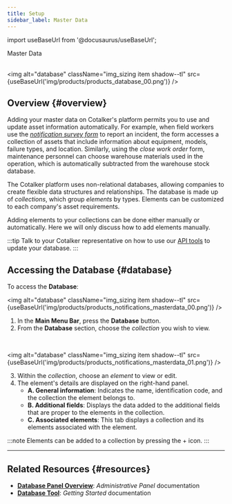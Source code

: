 ```yaml
---
title: Setup
sidebar_label: Master Data
---
```


import useBaseUrl from '@docusaurus/useBaseUrl'; 

<span className="hero__title">Master Data</span>
<br/>
<br/>

<img alt="database" className="img_sizing item shadow--tl" src={useBaseUrl('img/products/products_database_00.png')} />
<br/>

## Overview {#overview}
Adding your master data on Cotalker's platform permits you to use and update asset information automatically. For example, when field workers use the [_notification survey form_](/docs/products/workflows/notifications/surveys) to report an incident, the form accesses a collection of assets that include information about equipment, models, failure types, and location. Similarly, using the _close work order_ form, maintenance personnel can choose warehouse materials used in the operation, which is automatically subtracted from the warehouse stock database.

The Cotalker platform uses non-relational databases, allowing companies to create flexible data structures and relationships. The database is made up of _collections_, which group _elements_ by types. Elements can be customized to each company's asset requirements.

Adding elements to your collections can be done either manually or automatically. Here we will only discuss how to add elements manually. 

:::tip
Talk to your Cotalker representative on how to use our [API tools](/docs/documentation/api/overview_api) to update your database.
:::

## Accessing the Database {#database}
To access the **Database**:

<img alt="database" className="img_sizing item shadow--tl" src={useBaseUrl('img/products/products_notifications_masterdata_00.png')} />
<br/>

<div className="margin-left--lg">

1. In the **Main Menu Bar**, press the **Database** button.
2. From the **Database** section, choose the _collection_ you wish to view.

</div>
<br/>

<img alt="database" className="img_sizing item shadow--tl" src={useBaseUrl('img/products/products_notifications_masterdata_01.png')} />
<br/>

<div className="margin-left--lg">

3. Within the _collection_, choose an _element_ to view or edit.
4. The element's details are displayed on the right-hand panel.
    - **A. General information**: Indicates the name, identification code, and the collection the element belongs to.
    - **B. Additional fields**: Displays the data added to the additional fields that are proper to the elements in the collection.
    - **C. Associated elements**: This tab displays a collection and its elements associated with the element.

:::note
Elements can be added to a collection by pressing the <span className="badge badge--secondary">+</span> icon.
:::

</div>

----

## Related Resources {#resources}
- [**Database Panel Overview**](/docs/documentation/admin/database/admin_database_overview): _Administrative Panel_ documentation
- [**Database Tool**](/docs/documentation/client/database): _Getting Started_ documentation